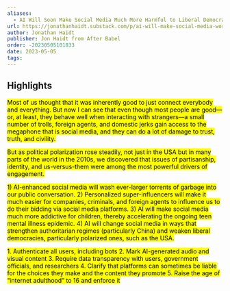 ```yaml
---
aliases:
  - AI Will Soon Make Social Media Much More Harmful to Liberal Democracy, and to Children
url: https://jonathanhaidt.substack.com/p/ai-will-make-social-media-worse
author: Jonathan Haidt
publisher: Jon Haidt from After Babel
order: -20230505101833
date: 2023-05-05
tags:
---
```


## Highlights
<mark>Most of us thought that it was inherently good to just connect everybody and everything. But now I can see that even though most people are good––or, at least, they behave well when interacting with strangers––a small number of trolls, foreign agents, and domestic jerks gain access to the megaphone that is social media, and they can do a lot of damage to trust, truth, and civility.</mark>

<mark>But as political polarization rose steadily, not just in the USA but in many parts of the world in the 2010s, we discovered that issues of partisanship, identity, and us-versus-them were among the most powerful drivers of engagement.</mark>

<mark>1) AI-enhanced social media will wash ever-larger torrents of garbage into our public conversation. 2) Personalized super-influencers will make it much easier for companies, criminals, and foreign agents to influence us to do their bidding via social media platforms. 3) AI will make social media much more addictive for children, thereby accelerating the ongoing teen mental illness epidemic. 4) AI will change social media in ways that strengthen authoritarian regimes (particularly China) and weaken liberal democracies, particularly polarized ones, such as the USA.</mark>

<mark>1. Authenticate all users, including bots 2. Mark AI-generated audio and visual content 3. Require data transparency with users, government officials, and researchers 4. Clarify that platforms can sometimes be liable for the choices they make and the content they promote 5. Raise the age of “internet adulthood” to 16 and enforce it</mark>

